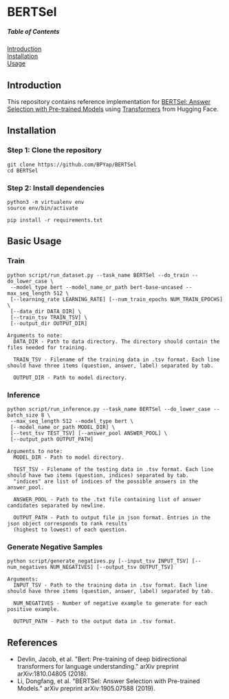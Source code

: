# BERTSel

##### Table of Contents  
[Introduction](#introduction)  
[Installation](#installation)  
[Usage](#usage) 

## Introduction
This repository contains reference implementation for [BERTSel: Answer Selection with Pre-trained Models](https://arxiv.org/abs/1905.07588) using [Transformers](https://github.com/huggingface/transformers) from Hugging Face. 

## Installation
### Step 1: Clone the repository
```
git clone https://github.com/BPYap/BERTSel
cd BERTSel
```
### Step 2: Install dependencies
```
python3 -m virtualenv env
source env/bin/activate

pip install -r requirements.txt
```

## Basic Usage
### Train
```
python script/run_dataset.py --task_name BERTSel --do_train --do_lower_case \
 --model_type bert --model_name_or_path bert-base-uncased --max_seq_length 512 \
 [--learning_rate LEARNING_RATE] [--num_train_epochs NUM_TRAIN_EPOCHS] \ 
 [--data_dir DATA_DIR] \
 [--train_tsv TRAIN_TSV] \ 
 [--output_dir OUTPUT_DIR]

Arguments to note:
  DATA_DIR - Path to data directory. The directory should contain the files needed for training.
  
  TRAIN_TSV - Filename of the training data in .tsv format. Each line should have three items (question, answer, label) separated by tab.
  
  OUTPUT_DIR - Path to model directory.
```

### Inference
```
python script/run_inference.py --task_name BERTSel --do_lower_case --batch_size 8 \ 
 --max_seq_length 512 --model_type bert \ 
 [--model_name_or_path MODEL_DIR] \
 [--test_tsv TEST_TSV] [--answer_pool ANSWER_POOL] \ 
 [--output_path OUTPUT_PATH]
 
Arguments to note:
  MODEL_DIR - Path to model directory.
  
  TEST_TSV - Filename of the testing data in .tsv format. Each line should have two items (question, indices) separated by tab.
  "indices" are list of indices of the possible answers in the answer_pool.
  
  ANSWER_POOL - Path to the .txt file containing list of answer candidates separated by newline.
  
  OUTPUT_PATH - Path to output file in json format. Entries in the json object corresponds to rank results 
  (highest to lowest) of each question.
```

### Generate Negative Samples
```
python script/generate_negatives.py [--input_tsv INPUT_TSV] [--num_negatives NUM_NEGATIVES] [--output_tsv OUTPUT_TSV]
 
Arguments:
  INPUT_TSV - Path to the training data in .tsv format. Each line should have three items (question, answer, label) separated by tab.
  
  NUM_NEGATIVES - Number of negative example to generate for each positive example.
  
  OUTPUT_PATH - Path to the output data in .tsv format.
```

## References
- Devlin, Jacob, et al. "Bert: Pre-training of deep bidirectional transformers for language understanding." arXiv preprint arXiv:1810.04805 (2018).
- Li, Dongfang, et al. "BERTSel: Answer Selection with Pre-trained Models." arXiv preprint arXiv:1905.07588 (2019).
